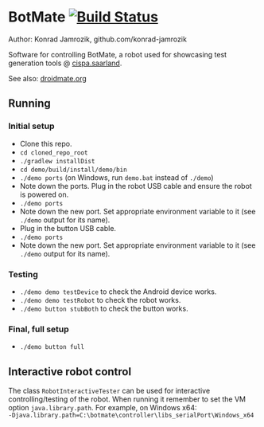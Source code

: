 # BotMate [![Build Status](https://travis-ci.org/konrad-jamrozik/botmate.svg?branch=master)](https://travis-ci.org/konrad-jamrozik/botmate)

Author: Konrad Jamrozik, github.com/konrad-jamrozik

Software for controlling BotMate, a robot used for showcasing test generation tools @ [cispa.saarland](https://cispa.saarland/).

See also: [droidmate.org](https://www.droidmate.org/)

## Running

### Initial setup

* Clone this repo.
* `cd cloned_repo_root`
* `./gradlew installDist`
* `cd demo/build/install/demo/bin`
* `./demo ports`  (on Windows, run `demo.bat` instead of `./demo`)
* Note down the ports. Plug in the robot USB cable and ensure the robot is powered on.
* `./demo ports`
* Note down the new port. Set appropriate environment variable to it (see `./demo` output for its name).
* Plug in the button USB cable.
* `./demo ports`
* Note down the new port. Set appropriate environment variable to it (see `./demo` output for its name).

### Testing
* `./demo demo testDevice` to check the Android device works.
* `./demo demo testRobot` to check the robot works.
* `./demo button stubBoth` to check the button works.

### Final, full setup
* `./demo button full`

## Interactive robot control

The class `RobotInteractiveTester` can be used for interactive controlling/testing 
of the robot. When running it remember to set the VM option `java.library.path`. For example, on Windows x64:  
`-Djava.library.path=C:\botmate\controller\libs_serialPort\Windows_x64`
